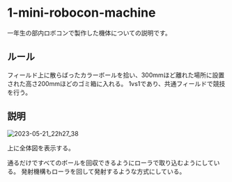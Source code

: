 # **1-mini-robocon-machine**
一年生の部内ロボコンで製作した機体についての説明です。

## ルール
フィールド上に散らばったカラーボールを拾い、300mmほど離れた場所に設置された高さ200mmほどのゴミ箱に入れる。
1vs1であり、共通フィールドで競技を行う。

## 説明
![2023-05-21_22h27_38](https://github.com/hossyan/1-mini-robocon-machine/assets/118952234/36f30df2-1b99-4752-bbf0-2db1b0d2ed07)

上に全体図を表示する。

通るだけですべてのボールを回収できるようにローラで取り込むようにしている。
発射機構もローラを回して発射するような方式にしている。
